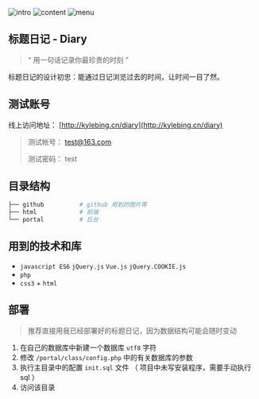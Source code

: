 
![intro](https://github.com/KyleBing/diary/blob/master/github/intro.png?raw=true)
![content](https://github.com/KyleBing/diary/blob/master/github/intro-content.png?raw=true)
![menu](https://github.com/KyleBing/diary/blob/master/github/intro-menu.png?raw=true)


## 标题日记 - Diary

> “ 用一句话记录你最珍贵的时刻 ”

标题日记的设计初忠：能通过日记浏览过去的时间，让时间一目了然。




## 测试账号

线上访问地址： [http://kylebing.cn/diary](http://kylebing.cn/diary)

> 测试帐号： test@163.com
>
> 测试密码： test




## 目录结构

```bash
├── github          # github 用到的图片等
├── html            # 前端
└── portal          # 后台
```


## 用到的技术和库

- `javascript ES6` `jQuery.js` `Vue.js` `jQuery.COOKIE.js`
- `php`
- `css3` + `html`


## 部署

> 推荐直接用我已经部署好的标题日记，因为数据结构可能会随时变动

1. 在自己的数据库中新建一个数据库 `utf8` 字符
2. 修改 `/portal/class/config.php` 中的有关数据库的参数
3. 执行主目录中的配置 `init.sql` 文件 （ 项目中未写安装程序，需要手动执行sql ）
4. 访问该目录





